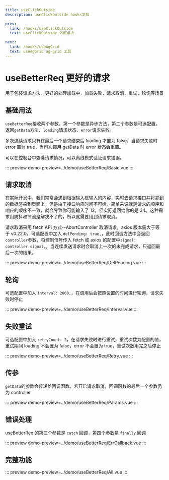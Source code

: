 ```yaml
---
title: useClickOutside
description: useClickOutside hooks文档

prev:
  link: /hooks/useClickOutside
  text: useClickOutside 外部点击

next:
  link: /hooks/useAgGrid
  text: useAgGrid ag-grid 工具
---
```


# useBetterReq 更好的请求

用于包装请求方法，更好的处理加载中，加载失败，请求取消，重试，轮询等场景

## 基础用法

`useBetterReq`接收两个参数，第一个参数是异步方法，第二个参数是可选配置。返回`getData`方法、`loading`请求状态、`error`请求失败。

多次连续请求只有在最后一个请求结束后 loading 才置为 false，当请求失败时 error 置为 true，当再次调用 getData 时 error 状态会重置。

可以在控制台中查看请求情况，可以离线模式验证请求错误。

::: preview
demo-preview=../demo/useBetterReq/Basic.vue
:::

## 请求取消

在实际开发中，我们常常会遇到根据输入框输入的内容，实时去请求接口并将拿到的数据渲染到页面上，但是由于接口响应时间不可控，简单来说就是请求的顺序和响应的顺序不一致，就会导致你可能输入了 12，但实际返回给你的是 34。这种需求用防抖和节流是解决不了的，所以就需要用到请求取消。

请求取消采用 fetch API 方式--AbortController 取消请求，axios 版本需大于等于 v0.22.0，可选配置中加入 `delPending: true,`，此时回调方法中会返回`controller`参数，将控制信号传入 fetch 或 axios 的配置中`signal: controller.signal,`，当连续发送请求时会取消上一次的未完成请求，只返回最后一次的结果。

::: preview
demo-preview=../demo/useBetterReq/DelPending.vue
:::

## 轮询

可选配置中加入 `interval: 2000,`，在调用后会按照设置的时间进行轮询，请求失败时停止

::: preview
demo-preview=../demo/useBetterReq/Interval.vue
:::

## 失败重试

可选配置中加入 `retryCount: 2`，在请求失败时进行重试，重试次数为配置的值，重试期间 loading 不会置为 false，error 不会置为 true，重试次数用完之后停止

::: preview
demo-preview=../demo/useBetterReq/Retry.vue
:::

## 传参

`getData`的参数会传递给回调函数。若开启请求取消，回调函数的最后一个参数仍为 controller

::: preview
demo-preview=../demo/useBetterReq/Params.vue
:::

## 错误处理

useBetterReq 的第三个参数是 `catch` 回调，第四个参数是 `finally` 回调

::: preview
demo-preview=../demo/useBetterReq/ErrCallback.vue
:::

## 完整功能

::: preview
demo-preview=../demo/useBetterReq/All.vue
:::
